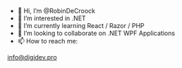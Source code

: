 - 👋 Hi, I’m @RobinDeCroock
- 👀 I’m interested in .NET 
- 🌱 I’m currently learning React / Razor / PHP
- 💞️ I’m looking to collaborate on .NET WPF Applications
- 📫 How to reach me:

info@digidev.pro

<!---
RobinDeCroock/RobinDeCroock is a ✨ special ✨ repository because its `README.md` (this file) appears on your GitHub profile.
You can click the Preview link to take a look at your changes.
--->
